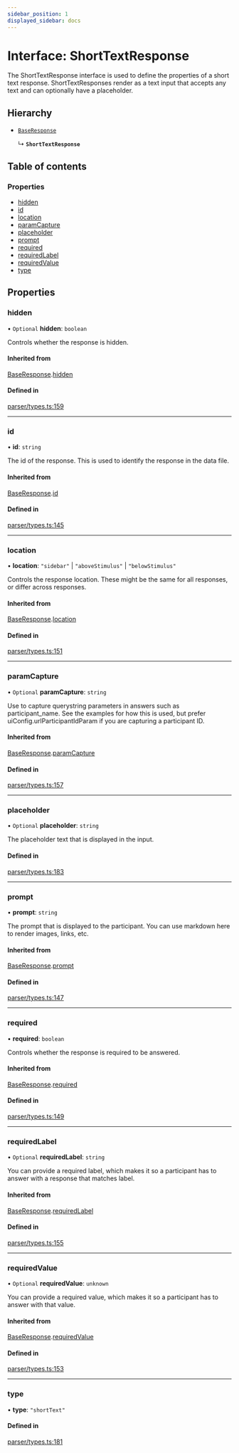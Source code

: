 ```yaml
---
sidebar_position: 1
displayed_sidebar: docs
---
```


# Interface: ShortTextResponse

The ShortTextResponse interface is used to define the properties of a short text response.
ShortTextResponses render as a text input that accepts any text and can optionally have a placeholder.

## Hierarchy

- [`BaseResponse`](BaseResponse.md)

  ↳ **`ShortTextResponse`**

## Table of contents

### Properties

- [hidden](ShortTextResponse.md#hidden)
- [id](ShortTextResponse.md#id)
- [location](ShortTextResponse.md#location)
- [paramCapture](ShortTextResponse.md#paramcapture)
- [placeholder](ShortTextResponse.md#placeholder)
- [prompt](ShortTextResponse.md#prompt)
- [required](ShortTextResponse.md#required)
- [requiredLabel](ShortTextResponse.md#requiredlabel)
- [requiredValue](ShortTextResponse.md#requiredvalue)
- [type](ShortTextResponse.md#type)

## Properties

### hidden

• `Optional` **hidden**: `boolean`

Controls whether the response is hidden.

#### Inherited from

[BaseResponse](BaseResponse.md).[hidden](BaseResponse.md#hidden)

#### Defined in

[parser/types.ts:159](https://github.com/revisit-studies/study/blob/4b1bc13/src/parser/types.ts#L159)

___

### id

• **id**: `string`

The id of the response. This is used to identify the response in the data file.

#### Inherited from

[BaseResponse](BaseResponse.md).[id](BaseResponse.md#id)

#### Defined in

[parser/types.ts:145](https://github.com/revisit-studies/study/blob/4b1bc13/src/parser/types.ts#L145)

___

### location

• **location**: ``"sidebar"`` \| ``"aboveStimulus"`` \| ``"belowStimulus"``

Controls the response location. These might be the same for all responses, or differ across responses.

#### Inherited from

[BaseResponse](BaseResponse.md).[location](BaseResponse.md#location)

#### Defined in

[parser/types.ts:151](https://github.com/revisit-studies/study/blob/4b1bc13/src/parser/types.ts#L151)

___

### paramCapture

• `Optional` **paramCapture**: `string`

Use to capture querystring parameters in answers such as participant_name. See the examples for how this is used, but prefer uiConfig.urlParticipantIdParam if you are capturing a participant ID.

#### Inherited from

[BaseResponse](BaseResponse.md).[paramCapture](BaseResponse.md#paramcapture)

#### Defined in

[parser/types.ts:157](https://github.com/revisit-studies/study/blob/4b1bc13/src/parser/types.ts#L157)

___

### placeholder

• `Optional` **placeholder**: `string`

The placeholder text that is displayed in the input.

#### Defined in

[parser/types.ts:183](https://github.com/revisit-studies/study/blob/4b1bc13/src/parser/types.ts#L183)

___

### prompt

• **prompt**: `string`

The prompt that is displayed to the participant. You can use markdown here to render images, links, etc.

#### Inherited from

[BaseResponse](BaseResponse.md).[prompt](BaseResponse.md#prompt)

#### Defined in

[parser/types.ts:147](https://github.com/revisit-studies/study/blob/4b1bc13/src/parser/types.ts#L147)

___

### required

• **required**: `boolean`

Controls whether the response is required to be answered.

#### Inherited from

[BaseResponse](BaseResponse.md).[required](BaseResponse.md#required)

#### Defined in

[parser/types.ts:149](https://github.com/revisit-studies/study/blob/4b1bc13/src/parser/types.ts#L149)

___

### requiredLabel

• `Optional` **requiredLabel**: `string`

You can provide a required label, which makes it so a participant has to answer with a response that matches label.

#### Inherited from

[BaseResponse](BaseResponse.md).[requiredLabel](BaseResponse.md#requiredlabel)

#### Defined in

[parser/types.ts:155](https://github.com/revisit-studies/study/blob/4b1bc13/src/parser/types.ts#L155)

___

### requiredValue

• `Optional` **requiredValue**: `unknown`

You can provide a required value, which makes it so a participant has to answer with that value.

#### Inherited from

[BaseResponse](BaseResponse.md).[requiredValue](BaseResponse.md#requiredvalue)

#### Defined in

[parser/types.ts:153](https://github.com/revisit-studies/study/blob/4b1bc13/src/parser/types.ts#L153)

___

### type

• **type**: ``"shortText"``

#### Defined in

[parser/types.ts:181](https://github.com/revisit-studies/study/blob/4b1bc13/src/parser/types.ts#L181)
